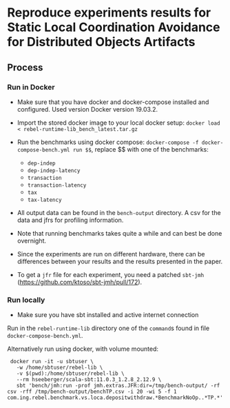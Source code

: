 # Reproduce experiments results for Static Local Coordination Avoidance for Distributed Objects Artifacts

## Process

### Run in Docker

+ Make sure that you have docker and docker-compose installed and configured. Used version Docker version 19.03.2.
+ Import the stored docker image to your local docker setup: `docker load < rebel-runtime-lib_bench_latest.tar.gz`
+ Run the benchmarks using docker compose: `docker-compose -f docker-compose-bench.yml run $$`, replace $$ with one of the benchmarks:
    + `dep-indep`
    + `dep-indep-latency`
    + `transaction`
    + `transaction-latency`    
    + `tax`
    + `tax-latency`
+ All output data can be found in the `bench-output` directory. A csv for the data and jfrs for profiling information.


+ Note that running benchmarks takes quite a while and can best be done overnight.
+ Since the experiments are run on different hardware, there can be differences between your results and the results presented in the paper. 
+ To get a `jfr` file for each experiment, you need a patched `sbt-jmh` (https://github.com/ktoso/sbt-jmh/pull/172). 

### Run locally

+ Make sure you have sbt installed and active internet connection

Run in the `rebel-runtime-lib` directory one of the `command`s found in file `docker-compose-bench.yml`.

Alternatively run using docker, with volume mounted:
 
```
 docker run -it -u sbtuser \
   -w /home/sbtuser/rebel-lib \
   -v $(pwd):/home/sbtuser/rebel-lib \
   --rm hseeberger/scala-sbt:11.0.3_1.2.8_2.12.9 \
   sbt 'bench/jmh:run -prof jmh.extras.JFR:dir=/tmp/bench-output/ -rf csv -rff /tmp/bench-output/benchTP.csv -i 20 -wi 5 -f 1 com.ing.rebel.benchmark.vs.loca.depositwithdraw.*BenchmarkNoOp..*TP.*'
```